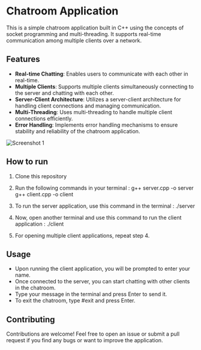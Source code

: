 # Chatroom Application

This is a simple chatroom application built in C++ using the concepts of socket programming and multi-threading. It supports real-time communication among multiple clients over a network.

## Features

- **Real-time Chatting**: Enables users to communicate with each other in real-time.
- **Multiple Clients**: Supports multiple clients simultaneously connecting to the server and chatting with each other.
- **Server-Client Architecture**: Utilizes a server-client architecture for handling client connections and managing communication.
- **Multi-Threading**: Uses multi-threading to handle multiple client connections efficiently.
- **Error Handling**: Implements error handling mechanisms to ensure stability and reliability of the chatroom application.

![Screenshot 1](/images/screenshot1.png)


## How to run

1. Clone this repository
2. Run the following commands in your terminal :
   g++ server.cpp -o server
   g++ client.cpp -o client

3. To run the server application, use this command in the terminal :
   ./server

4. Now, open another terminal and use this command to run the client application :
   ./client


5. For opening multiple client applications, repeat step 4.

## Usage

- Upon running the client application, you will be prompted to enter your name.
- Once connected to the server, you can start chatting with other clients in the chatroom.
- Type your message in the terminal and press Enter to send it.
- To exit the chatroom, type #exit and press Enter.

## Contributing

Contributions are welcome! Feel free to open an issue or submit a pull request if you find any bugs or want to improve the application.


